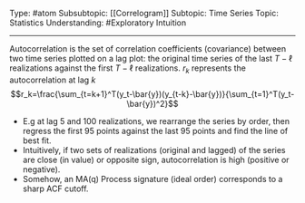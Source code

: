 Type: #atom 
Subsubtopic: [[Correlogram]]
Subtopic: Time Series
Topic: Statistics
Understanding: #Exploratory Intuition

----
Autocorrelation is the set of correlation coefficients (covariance) between two time series plotted on a lag plot: the original time series of the last $T-\ell$ realizations against the first $T-\ell$ realizations. $r_k$ represents the autocorrelation at lag $k$ $$r_k=\frac{\sum_{t=k+1}^T(y_t-\bar{y})(y_{t-k}-\bar{y})}{\sum_{t=1}^T(y_t-\bar{y})^2}$$
* E.g at lag 5 and 100 realizations, we rearrange the series by order, then regress the first 95 points against the last 95 points and find the line of best fit.
* Intuitively, if two sets of realizations (original and lagged) of the series are close (in value) or opposite sign, autocorrelation is high (positive or negative).
*  Somehow, an MA(q) Process signature (ideal order) corresponds to a sharp ACF cutoff.